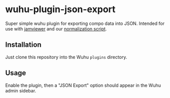 # wuhu-plugin-json-export

Super simple wuhu plugin for exporting compo data into JSON. Intended for use
with [jamviewer](https://github.com/chiptunecafe/jamviewer) and our
[normalization script](https://gist.github.com/rytone/140d438ef93251fb0e5b3d0b8b147e69).

## Installation

Just clone this repository into the Wuhu `plugins` directory.

## Usage

Enable the plugin, then a "JSON Export" option should appear in the Wuhu admin
sidebar.
